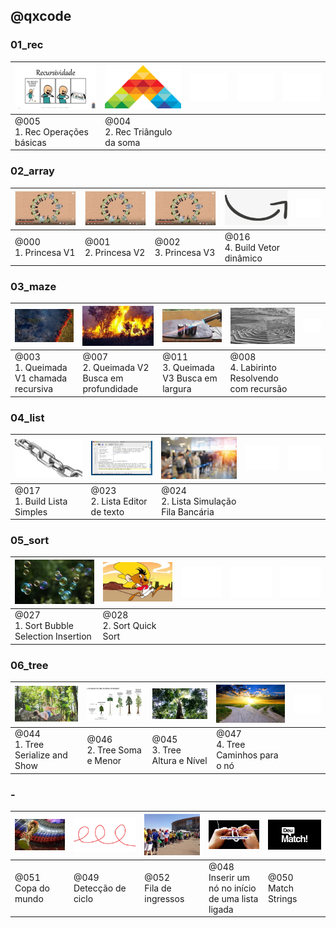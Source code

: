 ## @qxcode


### 01_rec

[![](.indexer/thumbs/005/__capa.jpg)](base/005/Readme.md)|[![](.indexer/thumbs/004/__capa.jpg)](base/004/Readme.md)|![](config/empty.png)|![](config/empty.png)|![](config/empty.png)
-|-|-|-|-
@005<br>1. Rec Operações básicas|@004<br>2. Rec Triângulo da soma| | | 



### 02_array

[![](.indexer/thumbs/000/__capa.jpg)](base/000/Readme.md)|[![](.indexer/thumbs/001/__capa.jpg)](base/001/Readme.md)|[![](.indexer/thumbs/002/__capa.jpg)](base/002/Readme.md)|[![](.indexer/thumbs/016/__capa.jpg)](base/016/Readme.md)|![](config/empty.png)
-|-|-|-|-
@000<br>1. Princesa V1|@001<br>2. Princesa V2|@002<br>3. Princesa V3|@016<br>4. Build Vetor dinâmico| 



### 03_maze

[![](.indexer/thumbs/003/__capa.jpg)](base/003/Readme.md)|[![](.indexer/thumbs/007/__capa.jpg)](base/007/Readme.md)|[![](.indexer/thumbs/011/__capa.jpg)](base/011/Readme.md)|[![](.indexer/thumbs/008/__capa.jpg)](base/008/Readme.md)|![](config/empty.png)
-|-|-|-|-
@003<br>1. Queimada V1 chamada recursiva|@007<br>2. Queimada V2 Busca em profundidade|@011<br>3. Queimada V3 Busca em largura|@008<br>4. Labirinto Resolvendo com recursão| 



### 04_list

[![](.indexer/thumbs/017/__capa.jpg)](base/017/Readme.md)|[![](.indexer/thumbs/023/__capa.jpg)](base/023/Readme.md)|[![](.indexer/thumbs/024/__capa.jpg)](base/024/Readme.md)|![](config/empty.png)|![](config/empty.png)
-|-|-|-|-
@017<br>1. Build Lista Simples|@023<br>2. Lista Editor de texto|@024<br>2. Lista Simulação Fila Bancária| | 



### 05_sort

[![](.indexer/thumbs/027/__capa.jpg)](base/027/Readme.md)|[![](.indexer/thumbs/028/__capa.jpg)](base/028/Readme.md)|![](config/empty.png)|![](config/empty.png)|![](config/empty.png)
-|-|-|-|-
@027<br>1. Sort Bubble Selection Insertion|@028<br>2. Sort Quick Sort| | | 



### 06_tree

[![](.indexer/thumbs/044/__capa.jpg)](base/044/Readme.md)|[![](.indexer/thumbs/046/__capa.jpg)](base/046/Readme.md)|[![](.indexer/thumbs/045/__capa.jpg)](base/045/Readme.md)|[![](.indexer/thumbs/047/__capa.jpg)](base/047/Readme.md)|![](config/empty.png)
-|-|-|-|-
@044<br>1. Tree Serialize and Show|@046<br>2. Tree Soma e Menor|@045<br>3. Tree Altura e Nível|@047<br>4. Tree Caminhos para o nó| 



### -

[![](.indexer/thumbs/051/__capa.jpg)](base/051/Readme.md)|[![](.indexer/thumbs/049/__capa.jpg)](base/049/Readme.md)|[![](.indexer/thumbs/052/__capa.jpg)](base/052/Readme.md)|[![](.indexer/thumbs/048/__capa.jpg)](base/048/Readme.md)|[![](.indexer/thumbs/050/__capa.jpg)](base/050/Readme.md)
-|-|-|-|-
@051<br>Copa do mundo|@049<br>Detecção de ciclo|@052<br>Fila de ingressos|@048<br>Inserir um nó no início de uma lista ligada|@050<br>Match Strings


